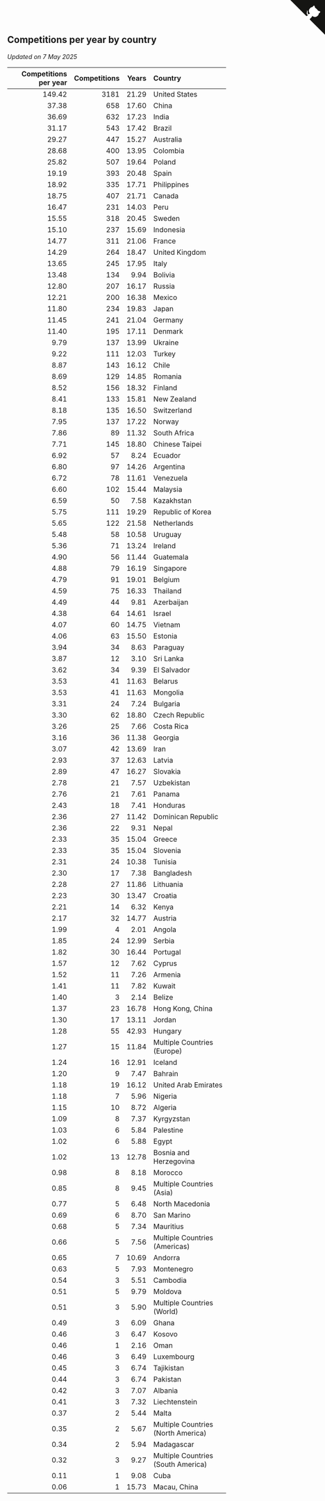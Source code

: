 ## Competitions per year by country

*Updated on  7 May 2025*

| Competitions per year | Competitions | Years | Country |
| ---: | ---: | ---: | :--- |
| 149.42 | 3181 | 21.29 | United States |
| 37.38 | 658 | 17.60 | China |
| 36.69 | 632 | 17.23 | India |
| 31.17 | 543 | 17.42 | Brazil |
| 29.27 | 447 | 15.27 | Australia |
| 28.68 | 400 | 13.95 | Colombia |
| 25.82 | 507 | 19.64 | Poland |
| 19.19 | 393 | 20.48 | Spain |
| 18.92 | 335 | 17.71 | Philippines |
| 18.75 | 407 | 21.71 | Canada |
| 16.47 | 231 | 14.03 | Peru |
| 15.55 | 318 | 20.45 | Sweden |
| 15.10 | 237 | 15.69 | Indonesia |
| 14.77 | 311 | 21.06 | France |
| 14.29 | 264 | 18.47 | United Kingdom |
| 13.65 | 245 | 17.95 | Italy |
| 13.48 | 134 | 9.94 | Bolivia |
| 12.80 | 207 | 16.17 | Russia |
| 12.21 | 200 | 16.38 | Mexico |
| 11.80 | 234 | 19.83 | Japan |
| 11.45 | 241 | 21.04 | Germany |
| 11.40 | 195 | 17.11 | Denmark |
| 9.79 | 137 | 13.99 | Ukraine |
| 9.22 | 111 | 12.03 | Turkey |
| 8.87 | 143 | 16.12 | Chile |
| 8.69 | 129 | 14.85 | Romania |
| 8.52 | 156 | 18.32 | Finland |
| 8.41 | 133 | 15.81 | New Zealand |
| 8.18 | 135 | 16.50 | Switzerland |
| 7.95 | 137 | 17.22 | Norway |
| 7.86 | 89 | 11.32 | South Africa |
| 7.71 | 145 | 18.80 | Chinese Taipei |
| 6.92 | 57 | 8.24 | Ecuador |
| 6.80 | 97 | 14.26 | Argentina |
| 6.72 | 78 | 11.61 | Venezuela |
| 6.60 | 102 | 15.44 | Malaysia |
| 6.59 | 50 | 7.58 | Kazakhstan |
| 5.75 | 111 | 19.29 | Republic of Korea |
| 5.65 | 122 | 21.58 | Netherlands |
| 5.48 | 58 | 10.58 | Uruguay |
| 5.36 | 71 | 13.24 | Ireland |
| 4.90 | 56 | 11.44 | Guatemala |
| 4.88 | 79 | 16.19 | Singapore |
| 4.79 | 91 | 19.01 | Belgium |
| 4.59 | 75 | 16.33 | Thailand |
| 4.49 | 44 | 9.81 | Azerbaijan |
| 4.38 | 64 | 14.61 | Israel |
| 4.07 | 60 | 14.75 | Vietnam |
| 4.06 | 63 | 15.50 | Estonia |
| 3.94 | 34 | 8.63 | Paraguay |
| 3.87 | 12 | 3.10 | Sri Lanka |
| 3.62 | 34 | 9.39 | El Salvador |
| 3.53 | 41 | 11.63 | Belarus |
| 3.53 | 41 | 11.63 | Mongolia |
| 3.31 | 24 | 7.24 | Bulgaria |
| 3.30 | 62 | 18.80 | Czech Republic |
| 3.26 | 25 | 7.66 | Costa Rica |
| 3.16 | 36 | 11.38 | Georgia |
| 3.07 | 42 | 13.69 | Iran |
| 2.93 | 37 | 12.63 | Latvia |
| 2.89 | 47 | 16.27 | Slovakia |
| 2.78 | 21 | 7.57 | Uzbekistan |
| 2.76 | 21 | 7.61 | Panama |
| 2.43 | 18 | 7.41 | Honduras |
| 2.36 | 27 | 11.42 | Dominican Republic |
| 2.36 | 22 | 9.31 | Nepal |
| 2.33 | 35 | 15.04 | Greece |
| 2.33 | 35 | 15.04 | Slovenia |
| 2.31 | 24 | 10.38 | Tunisia |
| 2.30 | 17 | 7.38 | Bangladesh |
| 2.28 | 27 | 11.86 | Lithuania |
| 2.23 | 30 | 13.47 | Croatia |
| 2.21 | 14 | 6.32 | Kenya |
| 2.17 | 32 | 14.77 | Austria |
| 1.99 | 4 | 2.01 | Angola |
| 1.85 | 24 | 12.99 | Serbia |
| 1.82 | 30 | 16.44 | Portugal |
| 1.57 | 12 | 7.62 | Cyprus |
| 1.52 | 11 | 7.26 | Armenia |
| 1.41 | 11 | 7.82 | Kuwait |
| 1.40 | 3 | 2.14 | Belize |
| 1.37 | 23 | 16.78 | Hong Kong, China |
| 1.30 | 17 | 13.11 | Jordan |
| 1.28 | 55 | 42.93 | Hungary |
| 1.27 | 15 | 11.84 | Multiple Countries (Europe) |
| 1.24 | 16 | 12.91 | Iceland |
| 1.20 | 9 | 7.47 | Bahrain |
| 1.18 | 19 | 16.12 | United Arab Emirates |
| 1.18 | 7 | 5.96 | Nigeria |
| 1.15 | 10 | 8.72 | Algeria |
| 1.09 | 8 | 7.37 | Kyrgyzstan |
| 1.03 | 6 | 5.84 | Palestine |
| 1.02 | 6 | 5.88 | Egypt |
| 1.02 | 13 | 12.78 | Bosnia and Herzegovina |
| 0.98 | 8 | 8.18 | Morocco |
| 0.85 | 8 | 9.45 | Multiple Countries (Asia) |
| 0.77 | 5 | 6.48 | North Macedonia |
| 0.69 | 6 | 8.70 | San Marino |
| 0.68 | 5 | 7.34 | Mauritius |
| 0.66 | 5 | 7.56 | Multiple Countries (Americas) |
| 0.65 | 7 | 10.69 | Andorra |
| 0.63 | 5 | 7.93 | Montenegro |
| 0.54 | 3 | 5.51 | Cambodia |
| 0.51 | 5 | 9.79 | Moldova |
| 0.51 | 3 | 5.90 | Multiple Countries (World) |
| 0.49 | 3 | 6.09 | Ghana |
| 0.46 | 3 | 6.47 | Kosovo |
| 0.46 | 1 | 2.16 | Oman |
| 0.46 | 3 | 6.49 | Luxembourg |
| 0.45 | 3 | 6.74 | Tajikistan |
| 0.44 | 3 | 6.74 | Pakistan |
| 0.42 | 3 | 7.07 | Albania |
| 0.41 | 3 | 7.32 | Liechtenstein |
| 0.37 | 2 | 5.44 | Malta |
| 0.35 | 2 | 5.67 | Multiple Countries (North America) |
| 0.34 | 2 | 5.94 | Madagascar |
| 0.32 | 3 | 9.27 | Multiple Countries (South America) |
| 0.11 | 1 | 9.08 | Cuba |
| 0.06 | 1 | 15.73 | Macau, China |


<a href="https://github.com/jonatanklosko/wca_statistics" class="github-corner" aria-label="View source on Github"><svg width="80" height="80" viewBox="0 0 250 250" style="fill:#151513; color:#fff; position: absolute; top: 0; border: 0; right: 0;" aria-hidden="true"><path d="M0,0 L115,115 L130,115 L142,142 L250,250 L250,0 Z"></path><path d="M128.3,109.0 C113.8,99.7 119.0,89.6 119.0,89.6 C122.0,82.7 120.5,78.6 120.5,78.6 C119.2,72.0 123.4,76.3 123.4,76.3 C127.3,80.9 125.5,87.3 125.5,87.3 C122.9,97.6 130.6,101.9 134.4,103.2" fill="currentColor" style="transform-origin: 130px 106px;" class="octo-arm"></path><path d="M115.0,115.0 C114.9,115.1 118.7,116.5 119.8,115.4 L133.7,101.6 C136.9,99.2 139.9,98.4 142.2,98.6 C133.8,88.0 127.5,74.4 143.8,58.0 C148.5,53.4 154.0,51.2 159.7,51.0 C160.3,49.4 163.2,43.6 171.4,40.1 C171.4,40.1 176.1,42.5 178.8,56.2 C183.1,58.6 187.2,61.8 190.9,65.4 C194.5,69.0 197.7,73.2 200.1,77.6 C213.8,80.2 216.3,84.9 216.3,84.9 C212.7,93.1 206.9,96.0 205.4,96.6 C205.1,102.4 203.0,107.8 198.3,112.5 C181.9,128.9 168.3,122.5 157.7,114.1 C157.9,116.9 156.7,120.9 152.7,124.9 L141.0,136.5 C139.8,137.7 141.6,141.9 141.8,141.8 Z" fill="currentColor" class="octo-body"></path></svg></a><style>.github-corner:hover .octo-arm{animation:octocat-wave 560ms ease-in-out}@keyframes octocat-wave{0%,100%{transform:rotate(0)}20%,60%{transform:rotate(-25deg)}40%,80%{transform:rotate(10deg)}}@media (max-width:500px){.github-corner:hover .octo-arm{animation:none}.github-corner .octo-arm{animation:octocat-wave 560ms ease-in-out}}</style>
